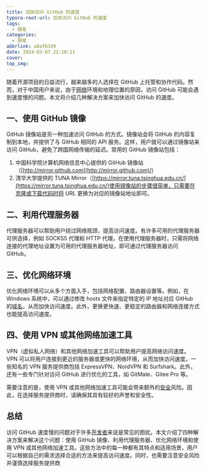 ```yaml
---
title: 加快访问 GitHub 的速度
typora-root-url: 加快访问 GitHub 的速度
tags:
  - 随笔
categories:
  - 随笔
abbrlink: a8afb3d9
date: 2024-03-07 22:10:11
cover:
top_img:
---
```


随着开源项目的日益流行，越来越多的人选择在 GitHub 上托管和协作代码。然而，对于中国用户来说，由于[网络](https://cloud.baidu.com/product/et.html)环境和地理位置的原因，访问 GitHub 可能会遇到速度慢的问题。本文将介绍几种解决方案来加快访问 GitHub 的速度。

## 一、使用 GitHub 镜像

GitHub 镜像站是另一种加速访问 GitHub 的方式。镜像站会将 GitHub 的内容复制到本地，并提供了与 GitHub 相同的 API 服务。这样，用户就可以通过镜像站来访问 GitHub，避免了跨国网络传输的延迟。常用的 GitHub 镜像站包括：

1. 中国科学院计算机网络信息中心提供的 GitHub 镜像站（[http://mirror.github.com](http://mirror.github.com)/)
2. 清华大学提供的 TUNA Mirror（[https://mirror.tuna.tsinghua.edu.cn/](https://mirror.tuna.tsinghua.edu.cn/)使用镜像站的步骤很简单，只需要在克隆或下载代码时将 URL 更换为对应的镜像站地址即可。

## 二、利用代理服务器

   代理服务器可以帮助用户绕过网络瓶颈，提高访问速度。有许多可用的代理服务器可供选择，例如 SOCKS5 代理和 HTTP 代理。在使用代理服务器时，只需将网络连接的代理地址设置为可用的代理服务器地址，即可通过代理服务器访问 GitHub。

##    三、优化网络环境

   优化网络环境可以从多个方面入手，包括网络配置、路由器设置等。例如，在 Windows 系统中，可以通过修改 hosts 文件来指定特定的 IP 地址对应 GitHub 的[域名](https://cloud.baidu.com/product/bcd.html)，从而加快访问速度。此外，更换更快速、更稳定的路由器和网络连接方式也能提高访问速度。

##    四、使用 VPN 或其他网络加速工具

 VPN（虚拟私人网络）和其他网络加速工具可以帮助用户提高网络访问速度。VPN 可以将用户连接到更近的服务器或更快的网络环境，从而加快访问速度。一些知名的 VPN 服务提供商包括 ExpressVPN、NordVPN 和 Surfshark。此外，还有一些专门针对访问 GitHub 进行优化的工具，如 GitMate、Gitee Pro 等。

需要注意的是，使用 VPN 或其他网络加速工具可能会带来额外的[安全](https://cloud.baidu.com/solution/security/soc.html)风险。因此，在选择服务提供商时，请确保其具有较好的声誉和安全性。

##    总结

   访问 GitHub 速度慢的问题对于许多[开发者](https://cloud.baidu.com/product/xly.html)来说是常见的困扰。本文介绍了四种解决方案来解决这个问题：使用 GitHub 镜像、利用代理服务器、优化网络环境和使用 VPN 或其他网络加速工具。这些方法中的每一种都有其特点和适用场景，用户可以根据自己的需求选择合适的方法来提高访问速度。同时，也需要注意安全风险并谨慎选择服务提供商